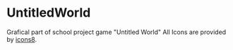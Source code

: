 # UntitledWorld
Grafical part of school project game "Untitled World"
All Icons are provided by [icons8](https://icons8.com/).
